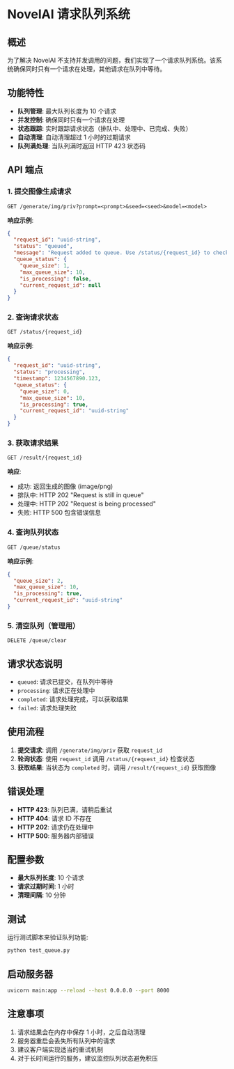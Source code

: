 # NovelAI 请求队列系统

## 概述

为了解决 NovelAI 不支持并发调用的问题，我们实现了一个请求队列系统。该系统确保同时只有一个请求在处理，其他请求在队列中等待。

## 功能特性

- **队列管理**: 最大队列长度为 10 个请求
- **并发控制**: 确保同时只有一个请求在处理
- **状态跟踪**: 实时跟踪请求状态（排队中、处理中、已完成、失败）
- **自动清理**: 自动清理超过 1 小时的过期请求
- **队列满处理**: 当队列满时返回 HTTP 423 状态码

## API 端点

### 1. 提交图像生成请求
```
GET /generate/img/priv?prompt=<prompt>&seed=<seed>&model=<model>
```

**响应示例**:
```json
{
  "request_id": "uuid-string",
  "status": "queued",
  "message": "Request added to queue. Use /status/{request_id} to check progress.",
  "queue_status": {
    "queue_size": 1,
    "max_queue_size": 10,
    "is_processing": false,
    "current_request_id": null
  }
}
```

### 2. 查询请求状态
```
GET /status/{request_id}
```

**响应示例**:
```json
{
  "request_id": "uuid-string",
  "status": "processing",
  "timestamp": 1234567890.123,
  "queue_status": {
    "queue_size": 0,
    "max_queue_size": 10,
    "is_processing": true,
    "current_request_id": "uuid-string"
  }
}
```

### 3. 获取请求结果
```
GET /result/{request_id}
```

**响应**:
- 成功: 返回生成的图像 (image/png)
- 排队中: HTTP 202 "Request is still in queue"
- 处理中: HTTP 202 "Request is being processed"
- 失败: HTTP 500 包含错误信息

### 4. 查询队列状态
```
GET /queue/status
```

**响应示例**:
```json
{
  "queue_size": 2,
  "max_queue_size": 10,
  "is_processing": true,
  "current_request_id": "uuid-string"
}
```

### 5. 清空队列（管理用）
```
DELETE /queue/clear
```

## 请求状态说明

- `queued`: 请求已提交，在队列中等待
- `processing`: 请求正在处理中
- `completed`: 请求处理完成，可以获取结果
- `failed`: 请求处理失败

## 使用流程

1. **提交请求**: 调用 `/generate/img/priv` 获取 `request_id`
2. **轮询状态**: 使用 `request_id` 调用 `/status/{request_id}` 检查状态
3. **获取结果**: 当状态为 `completed` 时，调用 `/result/{request_id}` 获取图像

## 错误处理

- **HTTP 423**: 队列已满，请稍后重试
- **HTTP 404**: 请求 ID 不存在
- **HTTP 202**: 请求仍在处理中
- **HTTP 500**: 服务器内部错误

## 配置参数

- **最大队列长度**: 10 个请求
- **请求过期时间**: 1 小时
- **清理间隔**: 10 分钟

## 测试

运行测试脚本来验证队列功能:

```bash
python test_queue.py
```

## 启动服务器

```bash
uvicorn main:app --reload --host 0.0.0.0 --port 8000
```

## 注意事项

1. 请求结果会在内存中保存 1 小时，之后自动清理
2. 服务器重启会丢失所有队列中的请求
3. 建议客户端实现适当的重试机制
4. 对于长时间运行的服务，建议监控队列状态避免积压
